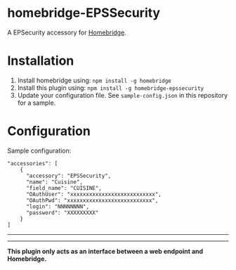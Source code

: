 # homebridge-EPSSecurity

A EPSecurity accessory for [Homebridge](https://github.com/nfarina/homebridge).

# Installation

1. Install homebridge using: `npm install -g homebridge`
2. Install this plugin using: `npm install -g homebridge-epssecurity`
3. Update your configuration file. See `sample-config.json` in this repository for a sample.

# Configuration

Sample configuration:

```
"accessories": [
    {
      "accessory": "EPSSecurity",
      "name": "Cuisine",
      "field_name": "CUISINE",
      "OAuthUser": "xxxxxxxxxxxxxxxxxxxxxxxxxxx",
      "OAuthPwd": "xxxxxxxxxxxxxxxxxxxxxxxxxxx",
      "login": "NNNNNNNN",
      "password": "XXXXXXXXX"
    }
]
```


---



---

**This plugin only acts as an interface between a web endpoint and Homebridge.** 
